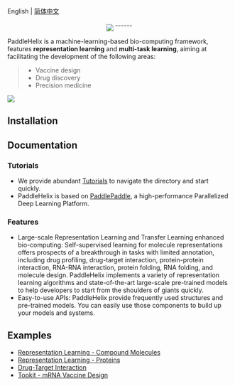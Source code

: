 English | [简体中文](README_cn.md)

<p align="center">
<img src="./.github/img/paddlehelix_logo.png" align="middle"
</p>
------

PaddleHelix is a machine-learning-based bio-computing framework, features **representation learning** and **multi-task learning**, aiming at facilitating the development of the following areas:
> * Vaccine design
> * Drug discovery
> * Precision medicine

<p align="left">
<img src="./.github/img/paddlehelix_features.jpg" align="middle"
</p>

## Installation

## Documentation
### Tutorials
* We provide abundant [Tutorials](./tutorials) to navigate the directory and start quickly.
* PaddleHelix is based on [PaddlePaddle](https://github.com/paddlepaddle/paddle), a high-performance Parallelized Deep Learning Platform.

### Features
* Large-scale Representation Learning and Transfer Learning enhanced bio-computing: Self-supervised learning for molecule representations offers prospects of a breakthrough in tasks with limited annotation, including drug profiling, drug-target interaction, protein-protein interaction, RNA-RNA interaction, protein folding, RNA folding, and molecule design. PaddleHelix implements a variety of representation learning algorithms and state-of-the-art large-scale pre-trained models to help developers to start from the shoulders of giants quickly.
* Easy-to-use APIs: PaddleHelix provide frequently used structures and pre-trained models. You can easily use those components to build up your models and systems.

## Examples
* [Representation Learning - Compound Molecules](./apps/)
* [Representation Learning - Proteins](./apps/)
* [Drug-Target Interaction](./apps)
* [Tookit - mRNA Vaccine Design](./apps)
